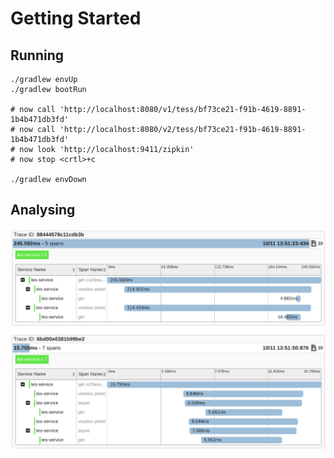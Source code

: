 # Getting Started
## Running
```
./gradlew envUp
./gradlew bootRun

# now call 'http://localhost:8080/v1/tess/bf73ce21-f91b-4619-8891-1b4b471db3fd'
# now call 'http://localhost:8080/v2/tess/bf73ce21-f91b-4619-8891-1b4b471db3fd'
# now look 'http://localhost:9411/zipkin'
# now stop <crtl>+c

./gradlew envDown
```
## Analysing
![result](result.png)
